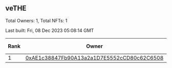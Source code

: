 ## veTHE

Total Owners: 1, Total NFTs: 1

Last built: Fri, 08 Dec 2023 05:08:14 GMT

| Rank | Owner | Voting Power | Influence | NFTs Id |
| --- | --- | --- | --- | --- |
  | 1 | [0xAE1c38847Fb90A13a2a1D7E5552cCD80c62C6508](https://debank.com/profile/0xAE1c38847Fb90A13a2a1D7E5552cCD80c62C6508?chain=bsc) | 2,882,913.99 | 3.20949% | 1 |